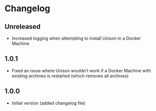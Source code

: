 # Changelog

## Unreleased

* Increased logging when attempting to install Unison in a Docker Machine

## 1.0.1

* Fixed an issue where Unison wouldn't work if a Docker Machine with existing archives is restarted (which removes all archives)

## 1.0.0

* Initial version (added changelog file)
